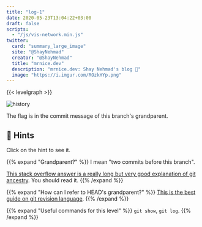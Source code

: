 ```yaml
---
title: "log-1"
date: 2020-05-23T13:04:22+03:00
draft: false
scripts: 
  - "/js/vis-network.min.js"
twitter:
  card: "summary_large_image"
  site: "@ShayNehmad"
  creator: "@ShayNehmad"
  title: "mrnice.dev"
  description: "mrnice.dev: Shay Nehmad's blog 🧔"
  image: "https://i.imgur.com/ROzkHYp.png"
---
```


{{< levelgraph >}}

![history](https://i.pinimg.com/originals/c8/ae/dd/c8aedde71dc5ade3e6ce3e4a990a5314.jpg "history")

The flag is in the commit message of this branch's grandparent.

## 🧩 Hints

Click on the hint to see it.

{{% expand "Grandparent?" %}}
I mean "two commits before this branch".

[This stack overflow answer is a really long but very good explanation of git ancestry](https://stackoverflow.com/a/36437843/4119906). You should read it.
{{% /expand %}}

{{% expand "How can I refer to HEAD's grandparent?" %}}
[This is the best guide on git revision language](https://git-scm.com/docs/gitrevisions).
{{% /expand %}}

{{% expand "Useful commands for this level" %}}
`git show`, `git log`.
{{% /expand %}}
